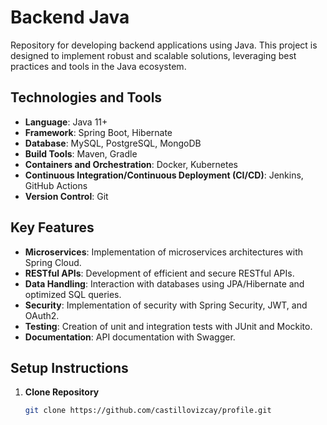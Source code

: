 # Backend Java

Repository for developing backend applications using Java. This project is designed to implement robust and scalable solutions, leveraging best practices and tools in the Java ecosystem.

## Technologies and Tools

- **Language**: Java 11+
- **Framework**: Spring Boot, Hibernate
- **Database**: MySQL, PostgreSQL, MongoDB
- **Build Tools**: Maven, Gradle
- **Containers and Orchestration**: Docker, Kubernetes
- **Continuous Integration/Continuous Deployment (CI/CD)**: Jenkins, GitHub Actions
- **Version Control**: Git

## Key Features

- **Microservices**: Implementation of microservices architectures with Spring Cloud.
- **RESTful APIs**: Development of efficient and secure RESTful APIs.
- **Data Handling**: Interaction with databases using JPA/Hibernate and optimized SQL queries.
- **Security**: Implementation of security with Spring Security, JWT, and OAuth2.
- **Testing**: Creation of unit and integration tests with JUnit and Mockito.
- **Documentation**: API documentation with Swagger.

## Setup Instructions

1. **Clone Repository**
   ```bash
   git clone https://github.com/castillovizcay/profile.git
